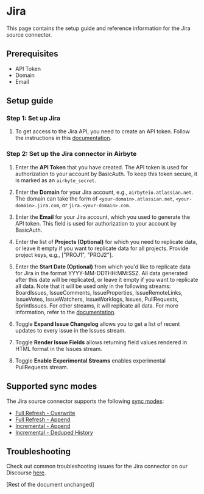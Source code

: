 # Jira

This page contains the setup guide and reference information for the Jira source connector.

## Prerequisites

- API Token
- Domain
- Email

## Setup guide

### Step 1: Set up Jira

1. To get access to the Jira API, you need to create an API token. Follow the instructions in this [documentation](https://support.atlassian.com/atlassian-account/docs/manage-api-tokens-for-your-atlassian-account/).

### Step 2: Set up the Jira connector in Airbyte

1. Enter the **API Token** that you have created. The API token is used for authorization to your account by BasicAuth. To keep this token secure, it is marked as an `airbyte_secret`.

2. Enter the **Domain** for your Jira account, e.g., `airbyteio.atlassian.net`. The domain can take the form of `<your-domain>.atlassian.net`, `<your-domain>.jira.com`, or `jira.<your-domain>.com`.

3. Enter the **Email** for your Jira account, which you used to generate the API token. This field is used for authorization to your account by BasicAuth.

4. Enter the list of **Projects (Optional)** for which you need to replicate data, or leave it empty if you want to replicate data for all projects. Provide project keys, e.g., ["PROJ1", "PROJ2"].

5. Enter the **Start Date (Optional)** from which you'd like to replicate data for Jira in the format YYYY-MM-DDTHH:MM:SSZ. All data generated after this date will be replicated, or leave it empty if you want to replicate all data. Note that it will be used only in the following streams: BoardIssues, IssueComments, IssueProperties, IssueRemoteLinks, IssueVotes, IssueWatchers, IssueWorklogs, Issues, PullRequests, SprintIssues. For other streams, it will replicate all data. For more information, refer to the [documentation](https://docs.airbyte.com/integrations/sources/jira/).

6. Toggle **Expand Issue Changelog** allows you to get a list of recent updates to every issue in the Issues stream.

7. Toggle **Render Issue Fields** allows returning field values rendered in HTML format in the Issues stream.

8. Toggle **Enable Experimental Streams** enables experimental PullRequests stream.

## Supported sync modes

The Jira source connector supports the following [sync modes](https://docs.airbyte.com/cloud/core-concepts#connection-sync-modes):

- [Full Refresh - Overwrite](https://docs.airbyte.com/understanding-airbyte/connections/full-refresh-overwrite/)
- [Full Refresh - Append](https://docs.airbyte.com/understanding-airbyte/connections/full-refresh-append)
- [Incremental - Append](https://docs.airbyte.com/understanding-airbyte/connections/incremental-append)
- [Incremental - Deduped History](https://docs.airbyte.com/understanding-airbyte/connections/incremental-deduped-history)

## Troubleshooting

Check out common troubleshooting issues for the Jira connector on our Discourse [here](https://discuss.airbyte.io/tags/c/connector/11/source-jira).

[Rest of the document unchanged]